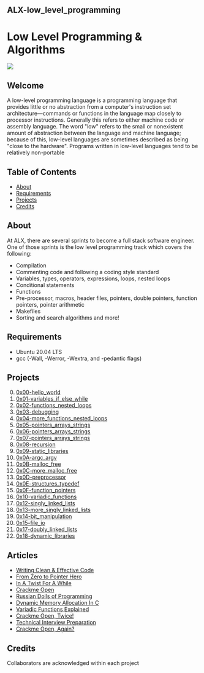 ## ALX-low_level_programming

# Low Level Programming & Algorithms
![](https://s3.amazonaws.com/intranet-projects-files/holbertonschool-low_level_programming/212/cisfun.jpg)

## Welcome
A low-level programming language is a programming language that provides little or no abstraction from a computer's instruction set architecture—commands or functions in the language map closely to processor instructions. Generally this refers to either machine code or assembly language. The word "low" refers to the small or nonexistent amount of abstraction between the language and machine language; because of this, low-level languages are sometimes described as being "close to the hardware". Programs written in low-level languages tend to be relatively non-portable

## Table of Contents
* [About](#about)
* [Requirements](#requirements)
* [Projects](#projects)
* [Credits](#credits)

## About
At ALX, there are several sprints to become a full stack software engineer. One of those sprints is the low level programming track which covers the following:

- Compilation
- Commenting code and following a coding style standard
- Variables, types, operators, expressions, loops, nested loops
- Conditional statements
- Functions
- Pre-processor, macros, header files, pointers, double pointers, function pointers, pointer arithmetic
- Makefiles
- Sorting and search algorithms
and more!

## Requirements
* Ubuntu 20.04 LTS
* gcc (-Wall, -Werror, -Wextra, and -pedantic flags)

## Projects
0. [0x00-hello_world](./0x00-hello_world)
1. [0x01-variables_if_else_while](./0x01-variables_if_else_while)
2. [0x02-functions_nested_loops](./0x02-functions_nested_loops)
3. [0x03-debugging](./0x03-debugging)
4. [0x04-more_functions_nested_loops](./0x04-more_functions_nested_loops)
5. [0x05-pointers_arrays_strings](./0x05-pointers_arrays_strings)
6. [0x06-pointers_arrays_strings](./0x06-pointers_arrays_strings)
7. [0x07-pointers_arrays_strings](./0x07-pointers_arrays_strings)
8. [0x08-recursion](./0x08-recursion)
9. [0x09-static_libraries](./0x09-static_libraries)
10. [0x0A-argc_argv](./0x0A-argc_argv)
11. [0x0B-malloc_free](./0x0B-malloc_free)
12. [0x0C-more_malloc_free](./0x0C-more_malloc_free)
13. [0x0D-preprocessor](./0x0D-preprocessor)
14. [0x0E-structures_typedef](./0x0E-structures_typedef)
15. [0x0F-function_pointers](./0x0F-function_pointers)
16. [0x10-variadic_functions](./0x10-variadic_functions)
17. [0x12-singly_linked_lists](./0x12-singly_linked_lists)
18. [0x13-more_singly_linked_lists](./0x13-more_singly_linked_lists)
19. [0x14-bit_manipulation](./0x14-bit_manipulation)
20. [0x15-file_io](./0x15-file_io)
21. [0x17-doubly_linked_lists](./0x17-doubly_linked_lists)
22. [0x18-dynamic_libraries](0x18-dynamic_libraries)

## Articles
* [Writing Clean & Effective Code](https://medium.com/@onepunchcoder/writing-clean-effective-code-b29dcfb09ae)
* [From Zero to Pointer Hero](https://medium.com/@onepunchcoder/from-zero-to-pointer-hero-2608c4d7ca19)
* [In A Twist For A While](https://medium.com/@onepunchcoder/in-a-twist-for-a-while-b3e34939ad7d)
* [Crackme Open](https://medium.com/@onepunchcoder/crackme-open-9aa73dc2962)
* [Russian Dolls of Programming](https://medium.com/@onepunchcoder/russian-dolls-of-programming-9a530e16f843)
* [Dynamic Memory Allocation In C](https://medium.com/@onepunchcoder/dynamic-memory-allocation-in-c-4f21e8f01648)
* [Variadic Functions Explained](https://medium.com/@onepunchcoder/variadic-functions-explained-fd3b4ab6fd84)
* [Crackme Open, Twice!](https://medium.com/@onepunchcoder/crackme-open-twice-821a9f8c9a87)
* [Technical Interview Preparation](https://medium.com/@onepunchcoder/technical-interview-preparation-eed536f2254d)
* [Crackme Open, Again?](https://medium.com/@onepunchcoder/crackme-open-again-95b306cea122)

## Credits
Collaborators are acknowledged within each project

